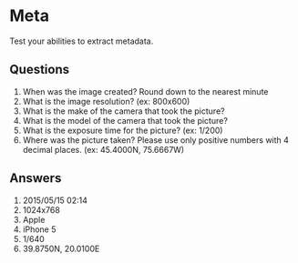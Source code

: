 # Meta
Test your abilities to extract metadata.

## Questions
1. When was the image created? Round down to the nearest minute	
2. What is the image resolution? (ex: 800x600)	
3. What is the make of the camera that took the picture?	
4. What is the model of the camera that took the picture?	
5. What is the exposure time for the picture? (ex: 1/200)	
6. Where was the picture taken? Please use only positive numbers with 4 decimal places. (ex: 45.4000N, 75.6667W)

## Answers
1. 2015/05/15 02:14
2. 1024x768
3. Apple
4. iPhone 5
5. 1/640
6. 39.8750N, 20.0100E